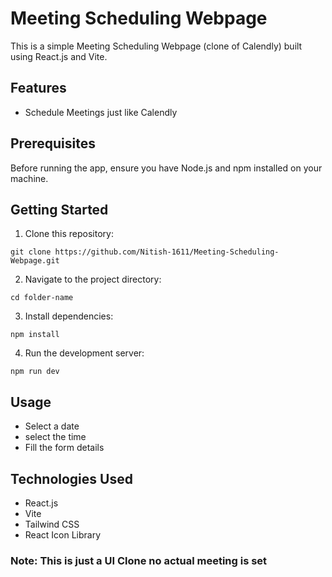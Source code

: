 # Meeting Scheduling Webpage

This is a simple Meeting Scheduling Webpage (clone of Calendly) built using React.js and Vite.

## Features

- Schedule Meetings just like Calendly  

## Prerequisites

Before running the app, ensure you have Node.js and npm installed on your machine.

## Getting Started

1. Clone this repository:
  ```
  git clone https://github.com/Nitish-1611/Meeting-Scheduling-Webpage.git
  ```

2. Navigate to the project directory:
 ```
cd folder-name
```

3. Install dependencies:
  ```
npm install
```

4. Run the development server:
```
npm run dev
```


## Usage

- Select a date 
- select the time
- Fill the form details

## Technologies Used

- React.js
- Vite
- Tailwind CSS
- React Icon Library

### Note: This is just a UI Clone no actual meeting is set

